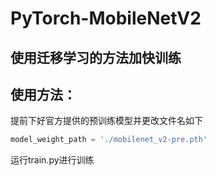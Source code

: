 # PyTorch-MobileNetV2
## 使用迁移学习的方法加快训练

## 使用方法：

提前下好官方提供的预训练模型并更改文件名如下 

```python
model_weight_path = './mobilenet_v2-pre.pth'
```

运行train.py进行训练

